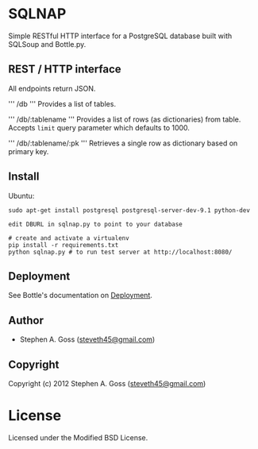 # SQLNAP

Simple RESTful HTTP interface for a PostgreSQL database built with SQLSoup
and Bottle.py.

## REST / HTTP interface

All endpoints return JSON.

''' /db '''
Provides a list of tables.

''' /db/:tablename '''
Provides a list of rows (as dictionaries) from table. Accepts `limit` query
parameter which defaults to 1000.

''' /db/:tablename/:pk '''
Retrieves a single row as dictionary based on primary key.

## Install

Ubuntu:

```
sudo apt-get install postgresql postgresql-server-dev-9.1 python-dev

edit DBURL in sqlnap.py to point to your database

# create and activate a virtualenv
pip install -r requirements.txt
python sqlnap.py # to run test server at http://localhost:8080/
```

## Deployment

See Bottle's documentation on
[Deployment](http://bottlepy.org/docs/stable/deployment.html).

## Author

* Stephen A. Goss (steveth45@gmail.com)

## Copyright

Copyright (c) 2012 Stephen A. Goss (steveth45@gmail.com)

# License

Licensed under the Modified BSD License.

